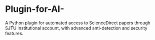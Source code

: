 # Plugin-for-AI-
A Python plugin for automated access to ScienceDirect papers through SJTU institutional account, with advanced anti-detection and security features.
